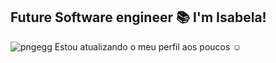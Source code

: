 ## Future Software engineer  📚  I'm Isabela!



![pngegg](https://user-images.githubusercontent.com/93232499/189041375-c3f9d2d8-0873-44f6-a626-420dd9c55f07.png)  Estou atualizando o meu perfil aos poucos ☺️

